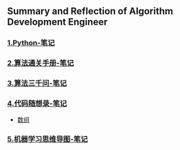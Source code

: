 ## Summary and Reflection of Algorithm Development Engineer

### [1.Python-笔记](https://github.com/Liao-Zhuolin/ML-Note/blob/main/Python-%E7%AC%94%E8%AE%B0.md)
### [2.算法通关手册-笔记](https://github.com/Liao-Zhuolin/ML-Note/blob/main/%E3%80%8A%E7%AE%97%E6%B3%95%E9%80%9A%E5%85%B3%E6%89%8B%E5%86%8C%E3%80%8B-%E7%AC%94%E8%AE%B0.md)
### [3.算法三千问-笔记](https://github.com/Liao-Zhuolin/ML-Note/blob/main/%E7%AE%97%E6%B3%95%E4%B8%89%E5%8D%83%E9%97%AE.md)
### [4.代码随想录-笔记](https://github.com/Liao-Zhuolin/ML-Note/tree/main/%E4%BB%A3%E7%A0%81%E9%9A%8F%E6%83%B3%E5%BD%95%E7%AC%94%E8%AE%B0)
- [数组](https://github.com/Liao-Zhuolin/ML-Note/blob/main/%E4%BB%A3%E7%A0%81%E9%9A%8F%E6%83%B3%E5%BD%95%E7%AC%94%E8%AE%B0/%E6%95%B0%E7%BB%84.md)
### [5.机器学习思维导图-笔记](https://github.com/Liao-Zhuolin/ML-Note/blob/main/%E3%80%8A%E6%9C%BA%E5%99%A8%E5%AD%A6%E4%B9%A0%E3%80%8B%E4%B9%A6%E6%80%9D%E7%BB%B4%E5%AF%BC%E5%9B%BE.md)

